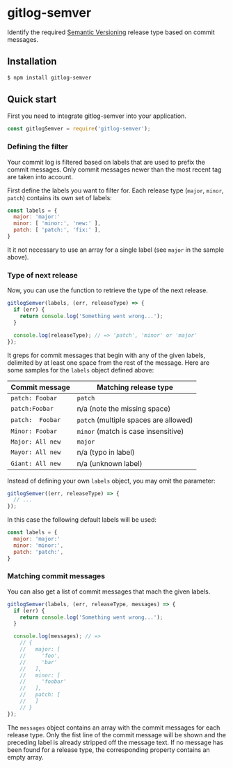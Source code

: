 # gitlog-semver

Identify the required [Semantic Versioning](http://sermver.org) release type based on commit messages.

## Installation

```bash
$ npm install gitlog-semver
```

## Quick start

First you need to integrate gitlog-semver into your application.

```javascript
const gitlogSemver = require('gitlog-semver');
```

### Defining the filter

Your commit log is filtered based on labels that are used to prefix the commit messages. Only commit messages newer than the most recent tag are taken into account.

First define the labels you want to filter for. Each release type (`major`, `minor`, `patch`) contains its own set of labels:

```javascript
const labels = {
  major: 'major:'
  minor: [ 'minor:', 'new:' ],
  patch: [ 'patch:', 'fix:' ],
}
```

It it not necessary to use an array for a single label (see `major` in the sample above).

### Type of next release

Now, you can use the function to retrieve the type of the next release.

```javascript
gitlogSemver(labels, (err, releaseType) => {
  if (err) {
    return console.log('Something went wrong...');
  }

  console.log(releaseType); // => 'patch', 'minor' or 'major'
});
```

It greps for commit messages that begin with any of the given labels, delimited by at least one space from the rest of the message. Here are some samples for the `labels` object defined above:

| Commit message   | Matching release type                 |
|------------------|---------------------------------------|
| `patch: Foobar`  | `patch`                               |
| `patch:Foobar`   | n/a (note the missing space)          |
| `patch:  Foobar` | `patch` (multiple spaces are allowed) |
| `Minor: Foobar`  | `minor` (match is case insensitive)   |
| `Major: All new` | `major`                               |
| `Mayor: All new` | n/a (typo in label)                   |
| `Giant: All new` | n/a (unknown label)                   |

Instead of defining your own `labels` object, you may omit the parameter:

```javascript
gitlogSemver((err, releaseType) => {
  // ...
});
```

In this case the following default labels will be used:

```javascript
const labels = {
  major: 'major:'
  minor: 'minor:',
  patch: 'patch:',
}
```

### Matching commit messages

You can also get a list of commit messages that mach the given labels.

```javascript
gitlogSemver(labels, (err, releaseType, messages) => {
  if (err) {
    return console.log('Something went wrong...');
  }

  console.log(messages); // =>
    // {
    //   major: [
    //     'foo',
    //     'bar'
    //   ],
    //   minor: [
    //     'foobar'
    //   ],
    //   patch: [
    //   ]
    // }
});
```

The `messages` object contains an array with the commit messages for each release type. Only the fist line of the commit message will be shown and the preceding label is already stripped off the message text. If no message has been found for a release type, the corresponding property contains an empty array.
